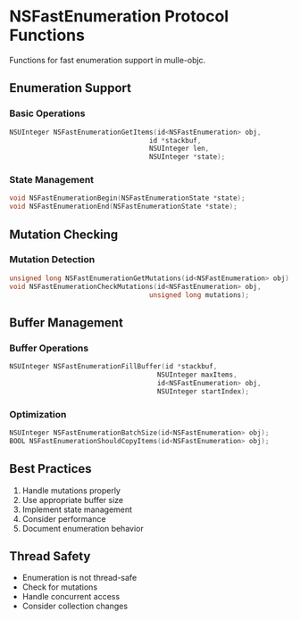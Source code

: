 # NSFastEnumeration Protocol Functions

Functions for fast enumeration support in mulle-objc.

## Enumeration Support

### Basic Operations
```c
NSUInteger NSFastEnumerationGetItems(id<NSFastEnumeration> obj,
                                   id *stackbuf,
                                   NSUInteger len,
                                   NSUInteger *state);
```

### State Management
```c
void NSFastEnumerationBegin(NSFastEnumerationState *state);
void NSFastEnumerationEnd(NSFastEnumerationState *state);
```

## Mutation Checking

### Mutation Detection
```c
unsigned long NSFastEnumerationGetMutations(id<NSFastEnumeration> obj);
void NSFastEnumerationCheckMutations(id<NSFastEnumeration> obj,
                                   unsigned long mutations);
```

## Buffer Management

### Buffer Operations
```c
NSUInteger NSFastEnumerationFillBuffer(id *stackbuf,
                                     NSUInteger maxItems,
                                     id<NSFastEnumeration> obj,
                                     NSUInteger startIndex);
```

### Optimization
```c
NSUInteger NSFastEnumerationBatchSize(id<NSFastEnumeration> obj);
BOOL NSFastEnumerationShouldCopyItems(id<NSFastEnumeration> obj);
```

## Best Practices

1. Handle mutations properly
2. Use appropriate buffer size
3. Implement state management
4. Consider performance
5. Document enumeration behavior

## Thread Safety

- Enumeration is not thread-safe
- Check for mutations
- Handle concurrent access
- Consider collection changes
